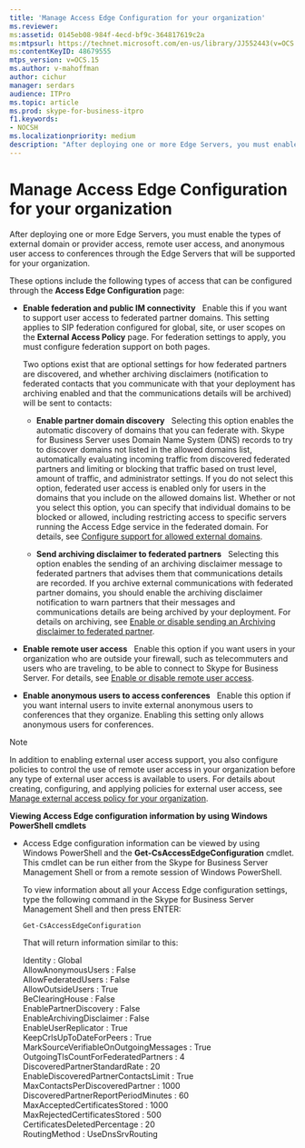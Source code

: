 ```yaml
---
title: 'Manage Access Edge Configuration for your organization'
ms.reviewer: 
ms:assetid: 0145eb08-984f-4ecd-bf9c-364817619c2a
ms:mtpsurl: https://technet.microsoft.com/en-us/library/JJ552443(v=OCS.15)
ms:contentKeyID: 48679555
mtps_version: v=OCS.15
ms.author: v-mahoffman
author: cichur
manager: serdars
audience: ITPro
ms.topic: article
ms.prod: skype-for-business-itpro
f1.keywords:
- NOCSH
ms.localizationpriority: medium
description: "After deploying one or more Edge Servers, you must enable the types of external domain or provider access, remote user access, and anonymous user access to conferences through the Edge Servers that will be supported for your organization."
---
```


# Manage Access Edge Configuration for your organization

After deploying one or more Edge Servers, you must enable the types of external domain or provider access, remote user access, and anonymous user access to conferences through the Edge Servers that will be supported for your organization.

These options include the following types of access that can be configured through the **Access Edge Configuration** page:

  - **Enable federation and public IM connectivity**   Enable this if you want to support user access to federated partner domains. This setting applies to SIP federation configured for global, site, or user scopes on the **External Access Policy** page. For federation settings to apply, you must configure federation support on both pages.
    
    Two options exist that are optional settings for how federated partners are discovered, and whether archiving disclaimers (notification to federated contacts that you communicate with that your deployment has archiving enabled and that the communications details will be archived) will be sent to contacts:
    
      - **Enable partner domain discovery**   Selecting this option enables the automatic discovery of domains that you can federate with. Skype for Business Server uses Domain Name System (DNS) records to try to discover domains not listed in the allowed domains list, automatically evaluating incoming traffic from discovered federated partners and limiting or blocking that traffic based on trust level, amount of traffic, and administrator settings. If you do not select this option, federated user access is enabled only for users in the domains that you include on the allowed domains list. Whether or not you select this option, you can specify that individual domains to be blocked or allowed, including restricting access to specific servers running the Access Edge service in the federated domain. For details, see [Configure support for allowed external domains](../sip-domains/manage-sip-federated-domains-for-your-organization.md#configure-support-for-allowed-external-domains-in-skype-for-business-server).
    
      - **Send archiving disclaimer to federated partners**   Selecting this option enables the sending of an archiving disclaimer message to federated partners that advises them that communications details are recorded. If you archive external communications with federated partner domains, you should enable the archiving disclaimer notification to warn partners that their messages and communications details are being archived by your deployment. For details on archiving, see [Enable or disable sending an Archiving disclaimer to federated partner](enable-or-disable-sending-an-archiving-disclaimer-to-federated-partners.md).

  - **Enable remote user access**   Enable this option if you want users in your organization who are outside your firewall, such as telecommuters and users who are traveling, to be able to connect to Skype for Business Server. For details, see [Enable or disable remote user access](enable-or-disable-remote-user-access.md).

  - **Enable anonymous users to access conferences**   Enable this option if you want internal users to invite external anonymous users to conferences that they organize. Enabling this setting only allows anonymous users for conferences.

> [!NOTE]  
> In addition to enabling external user access support, you also configure policies to control the use of remote user access in your organization before any type of external user access is available to users. For details about creating, configuring, and applying policies for external user access, see [Manage external access policy for your organization](../external-access-policies/manage-external-access-policy-for-your-organization.md).

**Viewing Access Edge configuration information by using Windows PowerShell cmdlets**

  - Access Edge configuration information can be viewed by using Windows PowerShell and the **Get-CsAccessEdgeConfiguration** cmdlet. This cmdlet can be run either from the Skype for Business Server Management Shell or from a remote session of Windows PowerShell. 
    
    To view information about all your Access Edge configuration settings, type the following command in the Skype for Business Server Management Shell and then press ENTER:
    
     `Get-CsAccessEdgeConfiguration`
    
    That will return information similar to this:
    
    Identity                               : Global<br/>
    AllowAnonymousUsers                    : False<br/>
    AllowFederatedUsers                    : False<br/>
    AllowOutsideUsers                      : True<br/>
    BeClearingHouse                        : False<br/>
    EnablePartnerDiscovery                 : False<br/>
    EnableArchivingDisclaimer              : False<br/>
    EnableUserReplicator                   : True<br/>
    KeepCrlsUpToDateForPeers               : True<br/>
    MarkSourceVerifiableOnOutgoingMessages : True<br/>
    OutgoingTlsCountForFederatedPartners   : 4<br/>
    DiscoveredPartnerStandardRate          : 20<br/>
    EnableDiscoveredPartnerContactsLimit   : True<br/>
    MaxContactsPerDiscoveredPartner        : 1000<br/>
    DiscoveredPartnerReportPeriodMinutes   : 60<br/>
    MaxAcceptedCertificatesStored          : 1000<br/>
    MaxRejectedCertificatesStored          : 500<br/>
    CertificatesDeletedPercentage          : 20<br/>
    RoutingMethod                          : UseDnsSrvRouting<br/>

